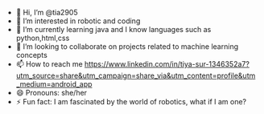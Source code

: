 - 👋 Hi, I’m @tia2905
- 👀 I’m interested in robotic and coding 
- 🌱 I’m currently learning java and I know languages such as python,html,css
- 💞️ I’m looking to collaborate on projects related to machine learning concepts 
- 📫 How to reach me https://www.linkedin.com/in/tiya-sur-1346352a7?utm_source=share&utm_campaign=share_via&utm_content=profile&utm_medium=android_app
- 😄 Pronouns: she/her 
- ⚡ Fun fact: I am fascinated by the world of robotics, what if I am one?

<!---
tia2905/tia2905 is a ✨ special ✨ repository because its `README.md` (this file) appears on your GitHub profile.
You can click the Preview link to take a look at your changes.
--->
